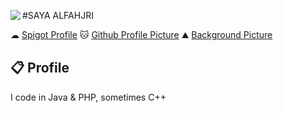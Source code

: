 #SAYA ALFAHJRI
<a href="https://discord.com/users/335988287913066498"><img align="left" src="https://lanyard-profile-readme.vercel.app/api/335988287913066498?bg=23283d&borderRadius=8px"/></a>

☁  <a href="https://www.spigotmc.org/members/ALFAHJRI.416123/">Spigot Profile</a>
🐱 <a href="https://karyakarsa.com/kamvret/" class="padding-left: 2em;">Github Profile Picture</a>
⛰  <a href="https://www.patreon.com/Kurzgesagt" class="padding-left: 2em;">Background Picture</a>
<br>
## 📋 Profile

I code in Java & PHP, sometimes C++
